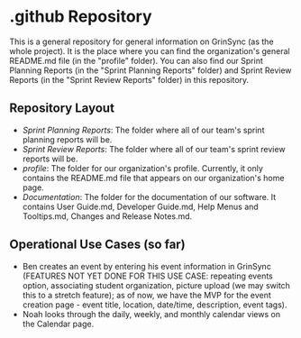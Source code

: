 # .github Repository
This is a general repository for general information on GrinSync (as the whole project). It is the place where you can find the organization's general README.md file (in the "profile" folder). You can also find our Sprint Planning Reports (in the "Sprint Planning Reports" folder) and Sprint Review Reports (in the "Sprint Review Reports" folder) in this repository.

## Repository Layout
- *Sprint Planning Reports*: The folder where all of our team's sprint planning reports will be.
- *Sprint Review Reports*: The folder where all of our team's sprint review reports will be.
- *profile*: The folder for our organization's profile. Currently, it only contains the README.md file that appears on our organization's home page. 
- *Documentation*: The folder for the documentation of our software. It contains User Guide.md, Developer Guide.md, Help Menus and Tooltips.md, Changes and Release Notes.md.

## Operational Use Cases (so far) ## 
- Ben creates an event by entering his event information in GrinSync (FEATURES NOT YET DONE FOR THIS USE CASE: repeating events option, associating student organization, picture upload (we may switch this to a stretch feature); as of now, we have the MVP for the event creation page - event title, location, date/time, description, event tags).
- Noah looks through the daily, weekly, and monthly calendar views on the Calendar page. 
